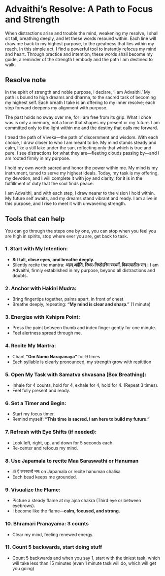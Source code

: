 # Advaithi’s Resolve: A Path to Focus and Strength
When distractions arise and trouble the mind, weakening my resolve, I shall sit tall, breathing deeply, and let these words resound within. Each line will draw me back to my highest purpose, to the greatness that lies within my reach. In this simple act, I find a powerful tool to instantly refocus my mind and heart. Through practice and intention, these words shall become my guide, a reminder of the strength I embody and the path I am destined to walk.

## Resolve note
In the spirit of strength and noble purpose, I declare, ‘I am Advaithi.’ My path is bound to high dreams and dharma, to the sacred task of becoming my highest self. Each breath I take is an offering to my inner resolve; each step forward deepens my alignment with purpose.

The past holds no sway over me, for I am free from its grip. What I once was is only a memory, not a force that shapes my present or my future. I am committed only to the light within me and the destiny that calls me forward.

I tread the path of Viveka—the path of discernment and wisdom. With each choice, I draw closer to who I am meant to be. My mind stands steady and calm, like a still lake under the sun, reflecting only that which is true and pure. I see distractions for what they are—fleeting clouds passing by—and I am rooted firmly in my purpose.

I hold my own worth sacred and honor the power within me. My mind is my instrument, tuned to serve my highest ideals. Today, my task is my offering, my devotion, and I will complete it with joy and clarity, for it is in the fulfillment of duty that the soul finds peace.

I am Advaithi, and with each step, I draw nearer to the vision I hold within. My future self awaits, and my dreams stand vibrant and ready. I am alive in this purpose, and I rise to meet it with unwavering strength.

## Tools that can help
You can go through the steps one by one, you can stop when you feel you are high in spirits, stop where ever you are, get back to task.

### 1. Start with My Intention:
- **Sit tall, close eyes, and breathe deeply.**
- Silently recite the mantra: **अहम् अद्वैति, स्थिर-निष्ठोऽस्मि स्वधर्मे, विकल्पातीतः सन्।**
    I am Advaithi, firmly established in my purpose, beyond all distractions and doubts.

### 2. Anchor with Hakini Mudra:
- Bring fingertips together, palms apart, in front of chest.
- Breathe deeply, repeating: **“My mind is clear and sharp.”** (1 minute)

### 3. Energize with Kshipra Point:
- Press the point between thumb and index finger gently for one minute.
- Feel alertness spread through me.

### 4. Recite My Mantra:
- Chant **“Om Namo Narayanaya”** for 9 times
- Each syllable is clearly pronounced, my strength grow with repitition

### 5. Open My Task with Samatva shvasana (Box Breathing): 
- Inhale for 4 counts, hold for 4, exhale for 4, hold for 4. (Repeat 3 times).
- Feel fully present and ready.

### 6. Set a Timer and Begin:
- Start my focus timer.
- Remind myself: **“This time is sacred. I am here to build my future.”**

### 7. Refresh with Eye Shifts (if needed):
- Look left, right, up, and down for 5 seconds each.
- Re-center and refocus my mind.

### 8. Use Japamala to recite Maa Saraswathi or Hanuman
- ॐ ऐं सरस्वत्यै नमः on Japamala or recite hanuman chalisa
- Each bead keeps me grounded.

### 9. Visualize the Flame:
- Picture a steady flame at my ajna chakra  (Third eye or between eyebrows).
- I become like the flame—**calm, focused, and strong.**

### 10. Bhramari Pranayama: 3 counts
- Clear my mind, feeling renewed energy.

### 11. Count 5 backwards, start doing stuff
- Count 5 backwards and when you say 1, start with the tiniest task, which will take less than 15 minutes (even 1 minute task will do, which will get you going)
